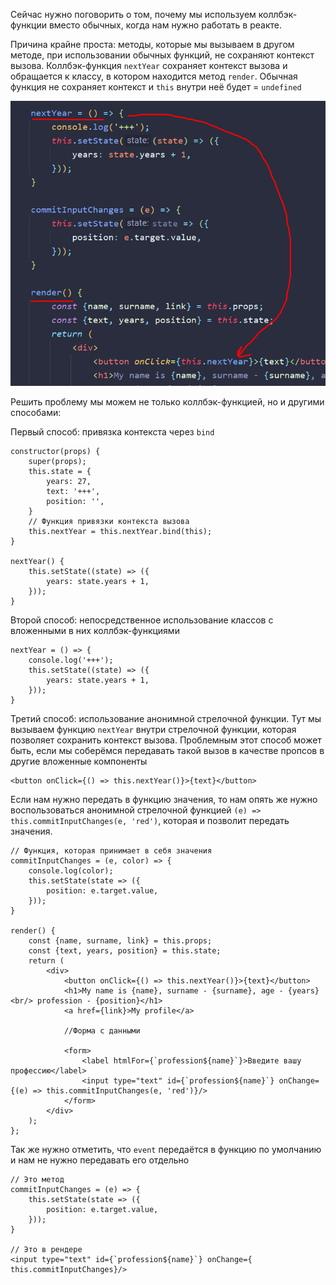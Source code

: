 
Сейчас нужно поговорить о том, почему мы используем коллбэк-функции вместо обычных, когда нам нужно работать в реакте. 

Причина крайне проста: методы,  которые мы вызываем в другом методе, при использовании обычных функций, не сохраняют контекст вызова. Коллбэк-функция `nextYear` сохраняет контекст вызова и обращается к классу, в котором находится метод `render`. Обычная функция не сохраняет контекст и `this` внутри неё будет = `undefined`

![](_png/Pasted%20image%2020221018192920.png)

Решить проблему мы можем не только коллбэк-функцией, но и другими способами:

Первый способ: привязка контекста через `bind`  
```JSX
constructor(props) {  
    super(props);  
    this.state = {  
        years: 27,  
        text: '+++',  
        position: '',  
    }  
    // Функция привязки контекста вызова
    this.nextYear = this.nextYear.bind(this);  
}  
  
nextYear() {  
    this.setState((state) => ({  
        years: state.years + 1,  
    }));  
}
```

Второй способ: непосредственное использование классов с вложенными в них коллбэк-функциями 
```JSX
nextYear = () => {  
    console.log('+++');  
    this.setState((state) => ({  
        years: state.years + 1,  
    }));  
}
```

Третий способ: использование анонимной стрелочной функции. Тут мы вызываем функцию `nextYear` внутри стрелочной функции, которая позволяет сохранить контекст вызова.
Проблемным этот способ может быть, если мы соберёмся передавать такой вызов в качестве пропсов в другие вложенные компоненты 
```JSX
<button onClick={() => this.nextYear()}>{text}</button>
```

Если нам нужно передать в функцию значения, то нам опять же нужно воспользоваться анонимной стрелочной функцией `(e) => this.commitInputChanges(e, 'red')`, которая и позволит передать значения.

```JSX
// Функция, которая принимает в себя значения
commitInputChanges = (e, color) => {  
    console.log(color);  
    this.setState(state => ({  
        position: e.target.value,  
    }));  
}  
  
render() {  
    const {name, surname, link} = this.props;  
    const {text, years, position} = this.state;  
    return (  
        <div>  
            <button onClick={() => this.nextYear()}>{text}</button>  
            <h1>My name is {name}, surname - {surname}, age - {years} <br/> profession - {position}</h1>  
            <a href={link}>My profile</a>  

			//Форма с данными

            <form>  
                <label htmlFor={`profession${name}`}>Введите вашу профессию</label>  
                <input type="text" id={`profession${name}`} onChange={(e) => this.commitInputChanges(e, 'red')}/>  
            </form>  
        </div>  
    );  
};
```

Так же нужно отметить, что `event` передаётся в функцию по умолчанию и нам не нужно передавать его отдельно

```JSX
// Это метод
commitInputChanges = (e) => {  
    this.setState(state => ({  
        position: e.target.value,  
    }));  
}  

// Это в рендере
<input type="text" id={`profession${name}`} onChange={ this.commitInputChanges}/>  
```
